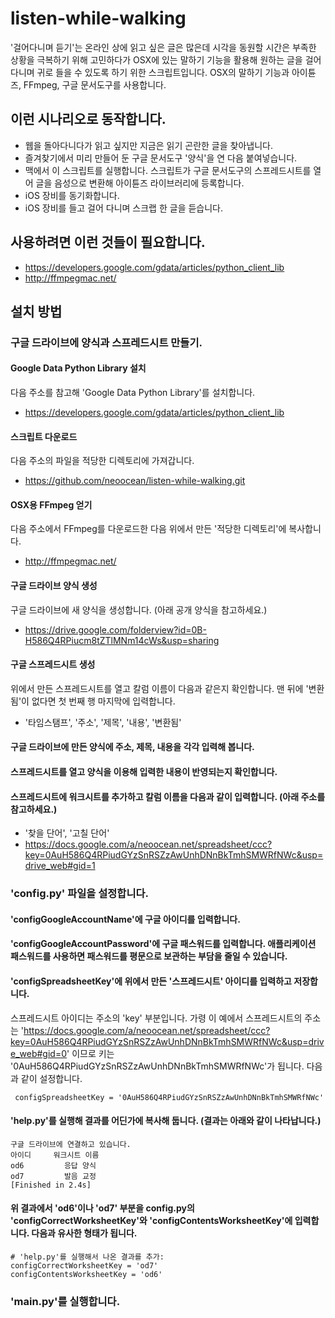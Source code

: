 listen-while-walking
====================
'걸어다니며 듣기'는 온라인 상에 읽고 싶은 글은 많은데 시각을 동원할 시간은 부족한 상황을 극복하기 위해 고민하다가 OSX에 있는 말하기 기능을 활용해 원하는 글을 걸어다니며 귀로 들을 수 있도록 하기 위한 스크립트입니다. OSX의 말하기 기능과 아이튠즈, FFmpeg, 구글 문서도구를 사용합니다.

## 이런 시나리오로 동작합니다.
 * 웹을 돌아다니다가 읽고 싶지만 지금은 읽기 곤란한 글을 찾아냅니다.
 * 즐겨찾기에서 미리 만들어 둔 구글 문서도구 '양식'을 연 다음 붙여넣습니다.
 * 맥에서 이 스크립트를 실행합니다. 스크립트가 구글 문서도구의 스프레드시트를 열어 글을 음성으로 변환해 아이튠즈 라이브러리에 등록합니다.
 * iOS 장비를 동기화합니다.
 * iOS 장비를 들고 걸어 다니며 스크랩 한 글을 듣습니다.

## 사용하려면 이런 것들이 필요합니다.
 * https://developers.google.com/gdata/articles/python_client_lib
 * http://ffmpegmac.net/

## 설치 방법

### 구글 드라이브에 양식과 스프레드시트 만들기.

#### Google Data Python Library 설치
다음 주소를 참고해 'Google Data Python Library'를 설치합니다.
 * https://developers.google.com/gdata/articles/python_client_lib

#### 스크립트 다운로드
다음 주소의 파일을 적당한 디렉토리에 가져갑니다.
 * https://github.com/neoocean/listen-while-walking.git

#### OSX용 FFmpeg 얻기
다음 주소에서 FFmpeg를 다운로드한 다음 위에서 만든 '적당한 디렉토리'에 복사합니다.
 * http://ffmpegmac.net/

#### 구글 드라이브 양식 생성
구글 드라이브에 새 양식을 생성합니다. (아래 공개 양식을 참고하세요.)
 * https://drive.google.com/folderview?id=0B-H586Q4RPiucm8tZTlMNm14cWs&usp=sharing

#### 구글 스프레드시트 생성
위에서 만든 스프레드시트를 열고 칼럼 이름이 다음과 같은지 확인합니다. 맨 뒤에 '변환됨'이 없다면 첫 번째 행 마지막에 입력합니다.
 * '타임스탬프', '주소', '제목', '내용', '변환됨'

#### 구글 드라이브에 만든 양식에 주소, 제목, 내용을 각각 입력해 봅니다.

#### 스프레드시트를 열고 양식을 이용해 입력한 내용이 반영되는지 확인합니다.

#### 스프레드시트에 워크시트를 추가하고 칼럼 이름을 다음과 같이 입력합니다. (아래 주소를 참고하세요.)
 * '찾을 단어', '고칠 단어'
 * https://docs.google.com/a/neoocean.net/spreadsheet/ccc?key=0AuH586Q4RPiudGYzSnRSZzAwUnhDNnBkTmhSMWRfNWc&usp=drive_web#gid=1

### 'config.py' 파일을 설정합니다.

#### 'configGoogleAccountName'에 구글 아이디를 입력합니다.

#### 'configGoogleAccountPassword'에 구글 패스워드를 입력합니다. 애플리케이션 패스워드를 사용하면 패스워드를 평문으로 보관하는 부담을 줄일 수 있습니다.

#### 'configSpreadsheetKey'에 위에서 만든 '스프레드시트' 아이디를 입력하고 저장합니다.
스프레드시트 아이디는 주소의 'key' 부분입니다. 가령 이 예에서 스프레드시트의 주소는 'https://docs.google.com/a/neoocean.net/spreadsheet/ccc?key=0AuH586Q4RPiudGYzSnRSZzAwUnhDNnBkTmhSMWRfNWc&usp=drive_web#gid=0' 이므로 키는 '0AuH586Q4RPiudGYzSnRSZzAwUnhDNnBkTmhSMWRfNWc'가 됩니다. 다음과 같이 설정합니다.

     configSpreadsheetKey = '0AuH586Q4RPiudGYzSnRSZzAwUnhDNnBkTmhSMWRfNWc'

#### 'help.py'를 실행해 결과를 어딘가에 복사해 둡니다. (결과는 아래와 같이 나타납니다.)
    구글 드라이브에 연결하고 있습니다.
    아이디     워크시트 이름
    od6         응답 양식
    od7         발음 교정
    [Finished in 2.4s]

#### 위 결과에서 'od6'이나 'od7' 부분을 config.py의 'configCorrectWorksheetKey'와 'configContentsWorksheetKey'에 입력합니다. 다음과 유사한 형태가 됩니다.
    # 'help.py'를 실행해서 나온 결과를 추가: 
    configCorrectWorksheetKey = 'od7'
    configContentsWorksheetKey = 'od6'

### 'main.py'를 실행합니다.
